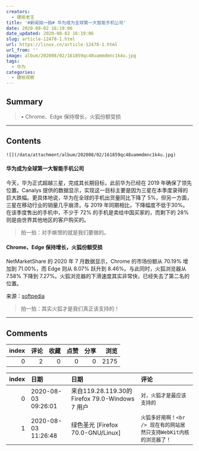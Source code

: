 ```yaml
---
creators:
  - 硬核老王
title: '#新闻拍一拍# 华为成为全球第一大智能手机公司'
date: 2020-08-02 16:19:06
date_updated: 2020-08-02 16:19:06
slug: article-12478-1.html
url: https://linux.cn/article-12478-1.html
url_from: ''
image: album/202008/02/161859qc48uammdmnc1k4u.jpg
tags:
  - 华为
categories:
  - 硬核观察
---
```


## Summary

> • Chrome、Edge 保持增长，火狐份额受损

***

<!-- more -->

## Contents

`![](/data/attachment/album/202008/02/161859qc48uammdmnc1k4u.jpg)`

#### 华为成为全球第一大智能手机公司

今天，华为正式超越三星，完成其长期目标，此前华为已经在 2019 年确保了领先位置。Canalys 提供的数据显示，实现这一目标主要是因为三星在本季度录得的巨大跌幅。更具体地说，华为在全球的手机出货量同比下降了 5%，但另一方面，三星在移动行业的销量几乎崩溃，与 2019 年同期相比，下降幅度不低于30%。在该季度售出的手机中，不少于 72% 的手机是卖给中国买家的，而剩下的 28% 则是由世界其他地区的客户购买的。

> 
> 拍一拍：对手嫉恨的就是我们要做的。
> 
> 
> 

#### Chrome、Edge 保持增长，火狐份额受损

NetMarketShare 的 2020 年 7 月数据显示，Chrome 的市场份额从 70.19% 增加到 71.00%，而 Edge 则从 8.07% 跃升到 8.46%。与此同时，火狐浏览器从 7.58% 下降到 7.27%。火狐浏览器的下滑速度其实非常快，已经失去了第二名的位置。

来源：[softpedia](https://news.softpedia.com/news/google-chrome-microsoft-edge-keep-growing-firefox-is-the-main-victim-530701.shtml)

> 
> 拍一拍：其实火狐才是我们真正该支持的！
> 
> 
>

***

## Comments


|   index |   评论 |   收藏 |   点赞 |   分享 |   浏览 |
|--------:|-------:|-------:|-------:|-------:|-------:|
|       0 |      2 |      0 |      0 |      0 |   2175 |

|   index | 日期                | 日期                                            | 评论                                                                |
|--------:|:--------------------|:------------------------------------------------|:--------------------------------------------------------------------|
|       0 | 2020-08-03 09:26:01 | 来自119.28.119.30的 Firefox 79.0-Windows 7 用户 | `对，火狐才是最应该支持的`                                          |
|       1 | 2020-08-03 11:26:48 | 绿色圣光 [Firefox 70.0-GNU/Linux]               | `火狐多好用啊！<br /> 现在有的网站居然只支持WebKit内核的浏览器了！` |
